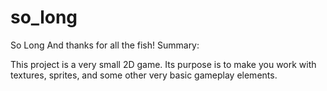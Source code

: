 # so_long
So Long
And thanks for all the fish!
Summary:

This project is a very small 2D game.
Its purpose is to make you work with textures, sprites,
and some other very basic gameplay elements.
